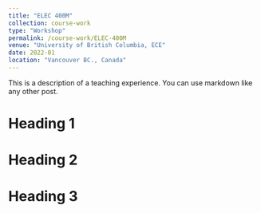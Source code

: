 ```yaml
---
title: "ELEC 400M"
collection: course-work
type: "Workshop"
permalink: /course-work/ELEC-400M
venue: "University of British Columbia, ECE"
date: 2022-01
location: "Vancouver BC., Canada"
---
```


This is a description of a teaching experience. You can use markdown like any other post.

Heading 1
======

Heading 2
======

Heading 3
======
